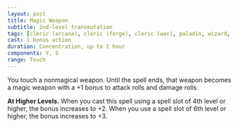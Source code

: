 ```yaml
---
layout: post
title: Magic Weapon
subtitle: 2nd-level transmutation
tags: [cleric (arcana), cleric (forge), cleric (war), paladin, wizard, level2, transmutation]
cast: 1 bonus action
duration: Concentration, up to 1 hour
components: V, S
range: Touch
---
```

You touch a nonmagical weapon. Until the spell ends, that weapon becomes a magic weapon with a +1 bonus to attack rolls and damage rolls.

**At Higher Levels.** When you cast this spell using a spell slot of 4th level or higher, the bonus increases to +2. When you use a spell slot of 6th level or higher, the bonus increases to +3.